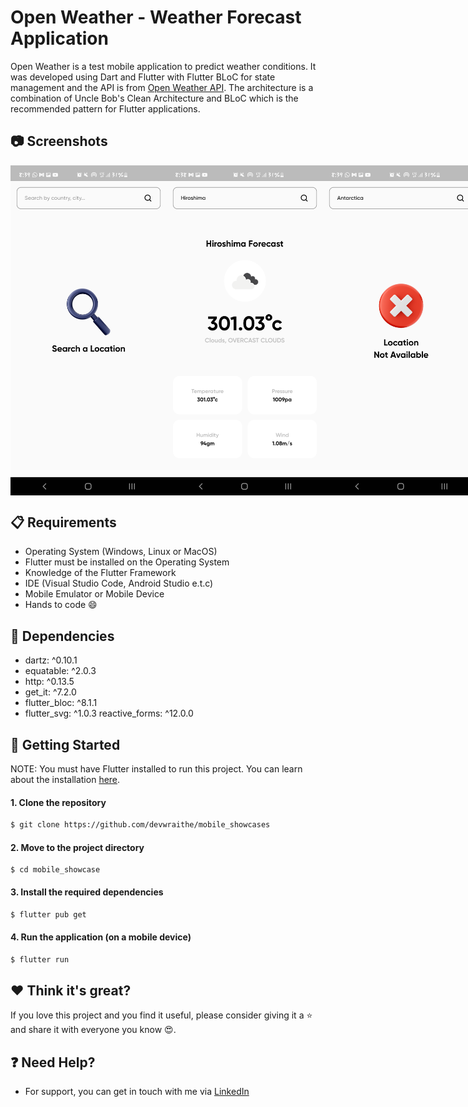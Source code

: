 # Open Weather - Weather Forecast Application

Open Weather is a test mobile application to predict weather conditions. It was developed using Dart and Flutter with Flutter BLoC for state management and the API is from <a href="https://api.openweathermap.org/">Open Weather API</a>. The architecture is a combination of Uncle Bob's Clean Architecture and BLoC which is the recommended pattern for Flutter applications.

## :camera: Screenshots

<div style="display: flex;">
  <img src="assets/screenshots/default.png" width="250" />
  <img src="assets/screenshots/result.png" width="250" />
  <img src="assets/screenshots/error.png" width="250" />
</div>

## :clipboard: Requirements

- Operating System (Windows, Linux or MacOS)
- Flutter must be installed on the Operating System
- Knowledge of the Flutter Framework
- IDE (Visual Studio Code, Android Studio e.t.c)
- Mobile Emulator or Mobile Device
- Hands to code :smile:

## :pushpin: Dependencies

- dartz: ^0.10.1
- equatable: ^2.0.3
- http: ^0.13.5
- get_it: ^7.2.0
- flutter_bloc: ^8.1.1
- flutter_svg: ^1.0.3
  reactive_forms: ^12.0.0

## :rocket: Getting Started

NOTE: You must have Flutter installed to run this project. You can learn about the installation <a href="https://www.google.com/url?sa=t&rct=j&q=&esrc=s&source=web&cd=&cad=rja&uact=8&ved=2ahUKEwj2sp_h9e_5AhUSP-wKHQrvCx4QFnoECAkQAQ&url=https%3A%2F%2Fdocs.flutter.dev%2Fget-started%2Finstall&usg=AOvVaw0_DysGRxe6bHMb0c8Whvun">here</a>.

#### 1. Clone the repository

```sh
$ git clone https://github.com/devwraithe/mobile_showcases
```

#### 2. Move to the project directory

```
$ cd mobile_showcase
```

#### 3. Install the required dependencies

```sh
$ flutter pub get
```

#### 4. Run the application (on a mobile device)

```sh
$ flutter run
```

## :heart: Think it's great?

If you love this project and you find it useful, please consider giving it a :star: and share it with everyone you know :heart_eyes:.

## :question: Need Help?

- For support, you can get in touch with me via <a href="https://www.linkedin.com/in/ibrahimaibrahim">LinkedIn</a>
